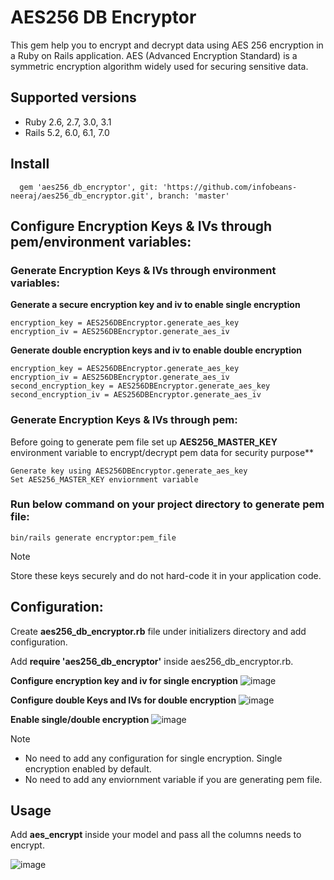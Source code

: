 # AES256 DB Encryptor

This gem help you to encrypt and decrypt data using AES 256 encryption in a Ruby on Rails application. AES (Advanced Encryption Standard) is a symmetric encryption algorithm widely used for securing sensitive data.
## Supported versions
   - Ruby 2.6, 2.7, 3.0, 3.1
   - Rails 5.2, 6.0, 6.1, 7.0
## Install
      gem 'aes256_db_encryptor', git: 'https://github.com/infobeans-neeraj/aes256_db_encryptor.git', branch: 'master'

## Configure Encryption Keys & IVs through pem/environment  variables:
### Generate Encryption Keys & IVs through environment  variables:
**Generate a secure encryption key and iv to enable single encryption**
    
    encryption_key = AES256DBEncryptor.generate_aes_key
    encryption_iv = AES256DBEncryptor.generate_aes_iv

**Generate double encryption keys and iv to enable double encryption**
    
    encryption_key = AES256DBEncryptor.generate_aes_key
    encryption_iv = AES256DBEncryptor.generate_aes_iv
    second_encryption_key = AES256DBEncryptor.generate_aes_key
    second_encryption_iv = AES256DBEncryptor.generate_aes_iv
### Generate Encryption Keys & IVs through pem:
Before going to generate pem file set up **AES256_MASTER_KEY** environment variable to encrypt/decrypt pem data for security purpose**

    Generate key using AES256DBEncryptor.generate_aes_key
    Set AES256_MASTER_KEY enviornment variable

### Run below command on your project directory to generate pem file:
    bin/rails generate encryptor:pem_file

> [!NOTE]
> Store these keys securely and do not hard-code it in your application code.


## Configuration:
Create **aes256_db_encryptor.rb** file under initializers directory and add configuration.

Add **require 'aes256_db_encryptor'** inside aes256_db_encryptor.rb.

**Configure encryption key and iv for single encryption**
![image](https://github.com/user-attachments/assets/d53d016f-5064-4bf4-a62d-5f369bbc9008)

**Configure double Keys and IVs for double encryption**
![image](https://github.com/user-attachments/assets/80a316eb-204f-4701-8adc-369688fa05b0)

**Enable single/double encryption**
![image](https://github.com/user-attachments/assets/6302d394-0f58-4c64-a601-9d42531b4c36)

> [!NOTE]
> - No need to add any configuration for single encryption. Single encryption enabled by default.
> - No need to add any enviornment variable if you are generating pem file.

## Usage
Add **aes_encrypt** inside your model and pass all the columns needs to encrypt.

![image](https://github.com/user-attachments/assets/5155b82d-570a-48c3-8529-af4db371d935)


